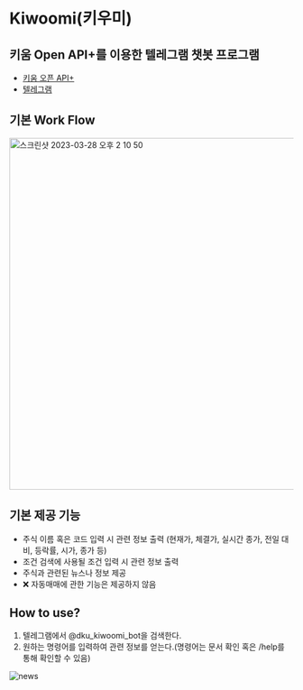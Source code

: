# Kiwoomi(키우미)
## 키움 Open API+를 이용한 텔레그램 챗봇 프로그램
- [키움 오픈 API+](https://www.kiwoom.com/h/customer/download/VOpenApiInfoView)
- [텔레그램](https://telegram.org/?setln=ko)

## 기본 Work Flow
<img width="624" alt="스크린샷 2023-03-28 오후 2 10 50" src="https://user-images.githubusercontent.com/79951703/228134712-bb5a3ff8-c76b-48a1-9a4c-07b8f992fe72.png">

## 기본 제공 기능
- 주식 이름 혹은 코드 입력 시 관련 정보 출력 (현재가, 체결가, 실시간 종가, 전일 대비, 등락률, 시가, 종가 등)
- 조건 검색에 사용될 조건 입력 시 관련 정보 출력
- 주식과 관련된 뉴스나 정보 제공
- ❌ 자동매매에 관한 기능은 제공하지 않음

## How to use?
1. 텔레그램에서 @dku_kiwoomi_bot을 검색한다.
2. 원하는 명령어를 입력하여 관련 정보를 얻는다.(명령어는 문서 확인 혹은 /help를 통해 확인할 수 있음)

<img alt="news" src='https://github.com/sseungki98/Kiwoomi/assets/79951703/18bf0414-6308-43b2-b766-b0b4380513ff'>
